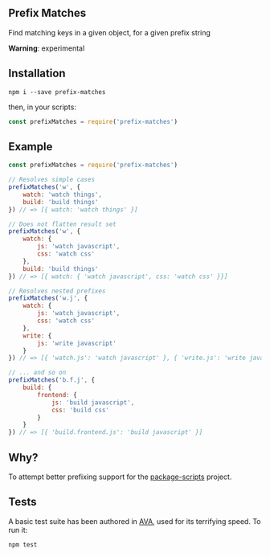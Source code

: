 Prefix Matches
---

Find matching keys in a given object, for a given prefix string

**Warning**: experimental

## Installation

	npm i --save prefix-matches

then, in your scripts:

```js
const prefixMatches = require('prefix-matches')
```

## Example

```js
const prefixMatches = require('prefix-matches')

// Resolves simple cases
prefixMatches('w', {
	watch: 'watch things',
	build: 'build things'
}) // => [{ watch: 'watch things' }]

// Does not flatten result set
prefixMatches('w', {
	watch: {
		js: 'watch javascript',
		css: 'watch css'
	},
	build: 'build things'
}) // => [{ watch: { 'watch javascript', css: 'watch css' }}]

// Resolves nested prefixes
prefixMatches('w.j', {
	watch: {
		js: 'watch javascript',
		css: 'watch css'
	},
	write: {
		js: 'write javascript'
	}
}) // => [{ 'watch.js': 'watch javascript' }, { 'write.js': 'write javascript' }]

// ... and so on
prefixMatches('b.f.j', {
	build: {
		frontend: {
			js: 'build javascript',
			css: 'build css'
		}
	}
}) // => [{ 'build.frontend.js': 'build javascript' }]
```

## Why?

To attempt better prefixing support for the [package-scripts](https://github.com/kentcdodds/p-s) project.

## Tests

A basic test suite has been authored in [AVA](https://github.com/sindresorhus/ava), used for its terrifying speed. To run it:

	npm test
